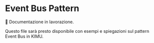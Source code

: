 # Event Bus Pattern

🚧 Documentazione in lavorazione.

Questo file sarà presto disponibile con esempi e spiegazioni sul pattern Event Bus in KIMU.

